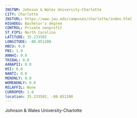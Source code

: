 ```yaml
---
INSTNM: Johnson & Wales University-Charlotte
CITY: Charlotte
INSTURL: https://www.jwu.edu/campuses/charlotte/index.html
HIGHDEG: Bachelor's degree
CONTROL: Private nonprofit
ST_FIPS: North Carolina
LATITUDE: 35.233502
LONGITUDE: -80.851208
HBCU: 0.0
PBI: 1.0
ANNHI: 0.0
TRIBAL: 0.0
AANAPII: 0.0
HSI: 0.0
NANTI: 0.0
MENONLY: 0.0
WOMENONLY: 0.0
RELAFFIL: None
CURROPER: 1.0
location: 35.233502, -80.851208
---
```

Johnson & Wales University-Charlotte